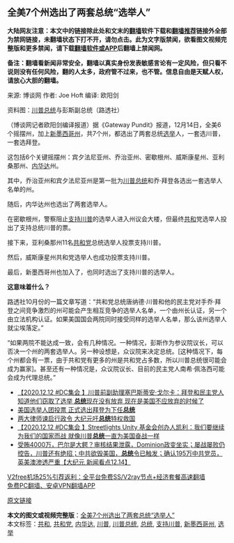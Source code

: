  <h2>全美7个州选出了两套总统“选举人”</h2> <p class="notice"><b>大陆网友注意：本文中的链接除此处和文末的<a href="https://github.com/bannedbook/fanqiang" >翻墙</a>软件下载和<a href="https://github.com/killgcd/justmysocks/blob/master/README.md">翻墙推荐</a>链接外全部为禁网链接，未翻墙状态下打不开，请勿点击。此为文字版禁闻，欲看图文视频完整版和更多禁闻，请下载<a href="https://github.com/bannedbook/fanqiang">翻墙软件或APP</a>后翻墙上禁闻网。</p><p>备注：翻墙看新闻非常安全，翻墙以真实身份发表敏感言论有一定风险，但只看不说则没有任何风险，翻的人太多，政府管不过来，也不管。信息自由是天赋人权，请放心大胆的翻墙。</b></p>  <div class="entry"> <p>来源:&nbsp;博谈网                            作者:&nbsp;Joe Hoft                       编译:&nbsp;欧阳剑                                                 </p> <p>资料图：<a href="https://www.bannedbook.org/bnews/tag/%e5%b7%9d%e6%99%ae/" class="st_tag internal_tag" rel="tag" title="标签 川普 下的日志">川普</a><a href="https://www.bannedbook.org/bnews/tag/%e6%80%bb%e7%bb%9f/" class="st_tag internal_tag" rel="tag" title="标签 总统 下的日志">总统</a>与彭斯副总统（路透社）</p> <p>（博谈网记者欧阳剑编译报道）据《Gateway Pundit》报道，12月14日，全美6个摇摆州，加上<a href="https://www.bannedbook.org/bnews/tag/%E6%96%B0%E5%A2%A8%E8%A5%BF%E5%93%A5%E5%B7%9E/" class="st_tag internal_tag" rel="tag" title="标签 新墨西哥州 下的日志">新墨西哥州</a>，共7个州，都选出了两套总统<a href="https://www.bannedbook.org/bnews/tag/%e9%80%89%e4%b8%be/" class="st_tag internal_tag" rel="tag" title="标签 选举 下的日志">选举</a>人，一套选川普，一套选拜登。</p> <p>这包括6个关键摇摆州：宾夕法尼亚州、乔治亚州、密歇根州、威斯康星州、亚利桑那州、<a href="https://www.bannedbook.org/bnews/tag/%E5%86%85%E5%8D%8E%E8%BE%BE/" class="st_tag internal_tag" rel="tag" title="标签 内华达 下的日志">内华达</a>州。</p>  <p>其中，乔治亚州和宾夕法尼亚州是第一批为<a href="https://www.bannedbook.org/bnews/tag/%E5%B7%9D%E6%99%AE%E6%80%BB%E7%BB%9F/" class="st_tag internal_tag" rel="tag" title="标签 川普总统 下的日志">川普总统</a>和乔·拜登各选出一套选举人名单的州。</p> <p>随后，内华达州也选出了两套选举人。</p> <p>在密歇根州，警察阻止<a href="https://www.bannedbook.org/bnews/tag/%E6%94%AF%E6%8C%81%E5%B7%9D%E6%99%AE/" class="st_tag internal_tag" rel="tag" title="标签 支持川普 下的日志">支持川普</a>的选举人进入州议会大楼，但最终<a href="https://www.bannedbook.org/bnews/tag/%E5%85%B1%E5%92%8C/" class="st_tag internal_tag" rel="tag" title="标签 共和 下的日志">共和</a>党选举人投出了支持总统川普的票。</p> <p>接下来，亚利桑那州11名<a href="https://www.bannedbook.org/bnews/tag/%e5%85%b1%e5%92%8c%e5%85%9a/" class="st_tag internal_tag" rel="tag" title="标签 共和党 下的日志">共和党</a>总统选举人投票支持川普。</p>  <p>然后，威斯康星州共和党选举人也成功投票支持川普。</p> <p>最后，新墨西哥州也加入了，也同时选出了支持川普的选举人。</p> <p><strong>这意味着什么？</strong></p> <p>路透社10月份的一篇文章写道：“共和党总统唐纳德·川普和他的民主党对手乔·拜登之间竞争激烈的州可能会产生相互竞争的选举人名单，一个由州长认证，另一个由立法机构认证。如果美国国会两院同时接受同样的选举人名单，那么该州选举人就尘埃落定。”</p>  <p>“如果两院不能达成一致，会有几种情况。一种情况，彭斯作为参议院议长，可以否决一个州的两套选举人。另一种设想是，众议院来决定总统。[这种情况下，每个州都会有一票，由于共和党有更多的州是共和党占多数，所以川普总统很可能会成为赢家]。甚至还有一种情况是，众议院议长、目前的民主党人南希·佩洛西可能会成为代理总统。”</p> <ul class='op-related-articles' title='相关阅读'> <li><a href='https://www.bannedbook.org/bnews/bannedvideo/20201215/1448055.html' target='_blank'>【2020.12.12 #DC集会 】川普前副助理塞巴斯蒂安‧戈尔卡：拜登和民主党人知道他们窃取了选举 <b>总统</b>现在没有放弃 现在是美国不应放弃的时候了</a></li> <li><a href='https://www.bannedbook.org/bnews/taiwannews/20201215/1448050.html' target='_blank'>美国选举人团投票 正式选出拜登为下任<b>总统</b></a></li> <li><a href='https://www.bannedbook.org/bnews/bannedvideo/20201215/1448031.html' target='_blank'>两大律师谏启行政令 大纪元吁<b>总统</b>特权救国</a></li> <li><a href='https://www.bannedbook.org/bnews/bannedvideo/20201215/1448027.html' target='_blank'>【2020.12.12 #DC集会 】Streetlights Unity 基金会创办人凯利：我们要继续为我们的国家而战 就像川普<b>总统</b>一直为美国奋战一样</a></li> <li><a href='https://www.bannedbook.org/bnews/bannedvideo/20201215/1448010.html' target='_blank'>受贿4000万，巴尔是大鳄？审核结果泄露，Dominion政变坐实；屡战屡败仍控告，川普还有绝招；中共欲毁美国，<b>总统</b>令已触发；确认195万中共党员，英美澳渗透严重【大纪元 新闻看点12.14】</a></li> </ul> <p class="texttj"> <a href="https://github.com/bannedbook/fanqiang/wiki/V2ray%E6%9C%BA%E5%9C%BA" target="_blank">V2free机场25%引荐返利：全平台免费SS/V2ray节点+经济套餐高速翻墙</a><br/> <a href="https://github.com/bannedbook/fanqiang/wiki/%E7%A6%81%E9%97%BB%E7%BD%91%E5%AE%89%E5%8D%93%E7%BF%BB%E5%A2%99%E6%96%B0%E9%97%BBAPP" target="_blank">免费PC翻墙、安卓VPN翻墙APP</a></p><p><a href="https://www.thegatewaypundit.com/2020/12/exclusive-six-swing-states-pa-ga-mi-wi-az-nv-new-mexico-pick-slate-electoral-delegates-president-trump-joe-biden-means/">原文链接</a></p><a name='sharetosocial'></a>       <div><b>本文的图文或视频完整版</b>：<a href='https://www.bannedbook.org/bnews/cbnews/20201215/1448063.html'>全美7个州选出了两套总统“选举人”</a></div>  </div><!--END ENTRY--> <div class="postfooter"> <div>本文标签：<a href="https://www.bannedbook.org/bnews/tag/%E5%85%B1%E5%92%8C/" rel="tag">共和</a>, <a href="https://www.bannedbook.org/bnews/tag/%e5%85%b1%e5%92%8c%e5%85%9a/" rel="tag">共和党</a>, <a href="https://www.bannedbook.org/bnews/tag/%E5%86%85%E5%8D%8E%E8%BE%BE/" rel="tag">内华达</a>, <a href="https://www.bannedbook.org/bnews/tag/%e5%b7%9d%e6%99%ae/" rel="tag">川普</a>, <a href="https://www.bannedbook.org/bnews/tag/%E5%B7%9D%E6%99%AE%E6%80%BB%E7%BB%9F/" rel="tag">川普总统</a>, <a href="https://www.bannedbook.org/bnews/tag/%e6%80%bb%e7%bb%9f/" rel="tag">总统</a>, <a href="https://www.bannedbook.org/bnews/tag/%E6%94%AF%E6%8C%81%E5%B7%9D%E6%99%AE/" rel="tag">支持川普</a>, <a href="https://www.bannedbook.org/bnews/tag/%E6%96%B0%E5%A2%A8%E8%A5%BF%E5%93%A5%E5%B7%9E/" rel="tag">新墨西哥州</a>, <a href="https://www.bannedbook.org/bnews/tag/%e9%80%89%e4%b8%be/" rel="tag">选举</a></div>  </div><!--END POSTFOOTER--> 